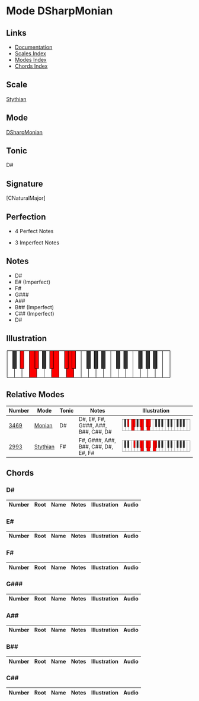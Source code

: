 # Mode DSharpMonian

## Links

- [Documentation](index.md)
- [Scales Index](Scales.md)
- [Modes Index](Modes.md)
- [Chords Index](Chords.md)

## Scale

[Stythian](ScaleStythian.md)

## Mode

[DSharpMonian](ModeDSharpMonian.md)

## Tonic

D#

## Signature

[CNaturalMajor]

## Perfection

 - 4 Perfect Notes

 - 3 Imperfect Notes

## Notes

- D#
- E# (Imperfect)
- F#
- G###
- A##
- B## (Imperfect)
- C## (Imperfect)
- D#

## Illustration

![DSharpMonian](ModeDSharpMonian.png)

## Relative Modes

| Number | Mode | Tonic | Notes | Illustration |
|--------|------|-------|-------|--------------|
| [3469](https://ianring.com/musictheory/scales/3469) | [Monian](ModeMonian.md) | D# | D#, E#, F#, G###, A##, B##, C##, D# | ![DSharpMonian](ModeDSharpMonian.png) |
| [2993](https://ianring.com/musictheory/scales/2993) | [Stythian](ModeStythian.md) | F# | F#, G###, A##, B##, C##, D#, E#, F# | ![FSharpStythian](ModeFSharpStythian.png) |

## Chords

### D#

| Number | Root | Name | Notes | Illustration | Audio |
|--------|------|------|-------|--------------|-------|

### E#

| Number | Root | Name | Notes | Illustration | Audio |
|--------|------|------|-------|--------------|-------|

### F#

| Number | Root | Name | Notes | Illustration | Audio |
|--------|------|------|-------|--------------|-------|

### G###

| Number | Root | Name | Notes | Illustration | Audio |
|--------|------|------|-------|--------------|-------|

### A##

| Number | Root | Name | Notes | Illustration | Audio |
|--------|------|------|-------|--------------|-------|

### B##

| Number | Root | Name | Notes | Illustration | Audio |
|--------|------|------|-------|--------------|-------|

### C##

| Number | Root | Name | Notes | Illustration | Audio |
|--------|------|------|-------|--------------|-------|

